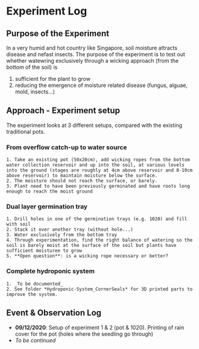 # Experiment Log #

## Purpose of the Experiment ##

In a very humid and hot country like Singapore, soil moisture attracts disease and nefast insects. The purpose of the experiment is to test out whether watewring exclusively through a wicking approach (from the bottom of the soil) is

1. sufficient for the plant to grow
2. reducing the emergence of moisture related disease (fungus, alguae, mold, insects...)

## Approach - Experiment setup ##

The experiment looks at 3 different setups, compared with the existing traditional pots.

### From overflow catch-up to water source ###

    1. Take an existing pot (50x20cm), add wicking ropes from the bottom water collection reservoir and up into the soil, at various levels into the ground (stages are roughly at 4cm above reservoir and 8-10cm above reservoir) to maintain moisture below the surface.
    2. The moisture should not reach the surface, or barely.
    3. Plant need to have been previously germinated and have roots long enough to reach the moist ground

### Dual layer germination tray ###

    1. Drill holes in one of the germination trays (e.g. 1020) and fill with soil
    2. Stack it over another tray (without hole...)
    3. Water exclusively from the bottom tray
    4. Through experimentation, find the right balance of watering so the soil is barely moist at the surface of the soil but plants have sufficient moisturee to grow
    5. **Open question**: is a wicking rope necessary or better?

### Complete hydroponic system ###

    1. _To be documented_ 
    2. See folder *Hydroponic-System_CornerSeals* for 3D printed parts to improve the system.

## Event & Observation Log ##

* **09/12/2020**: Setup of experiment 1 & 2 (pot & 1020). Printing of rain cover for the pot (holes where the seedling go through)
* _To be continued_
